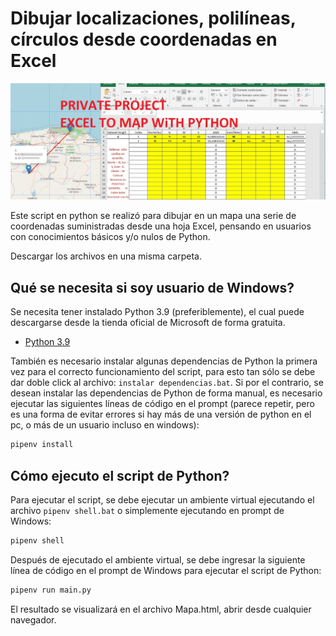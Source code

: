 # Dibujar localizaciones, polilíneas, círculos desde coordenadas en Excel
<!-- Sección portada del repositorio -->
<a href="#">
    <img src="./portada.jpg" />
</a>

Este script en python se realizó para dibujar en un mapa una serie de coordenadas suministradas desde una hoja Excel, pensando en usuarios con conocimientos básicos y/o nulos de Python. 

Descargar los archivos en una misma carpeta.

## Qué se necesita si soy usuario de Windows?

Se necesita tener instalado Python 3.9 (preferiblemente), el cual puede descargarse desde la tienda oficial de Microsoft de forma gratuita.

- [Python 3.9](https://www.microsoft.com/store/productId/9P7QFQMJRFP7)


También es necesario instalar algunas dependencias de Python la primera vez para el correcto funcionamiento del script, para esto tan sólo se debe dar doble click al archivo: `instalar dependencias.bat`. Si por el contrario, se desean instalar las dependencias de Python de forma manual, es necesario ejecutar las siguientes líneas de código en el prompt (parece repetir, pero es una forma de evitar errores si hay más de una versión de python en el pc, o más de un usuario incluso en windows):

```sh
pipenv install
```

## Cómo ejecuto el script de Python?

Para ejecutar el script, se debe ejecutar un ambiente virtual ejecutando el archivo `pipenv shell.bat` o simplemente ejecutando en prompt de Windows: 

```sh
pipenv shell
```

Después de ejecutado el ambiente virtual, se debe ingresar la siguiente línea de código en el prompt de Windows para ejecutar el script de Python:

```sh
pipenv run main.py
```

El resultado se visualizará en el archivo Mapa.html, abrir desde cualquier navegador.